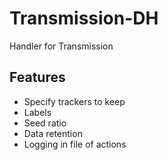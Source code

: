 # Transmission-DH
Handler for Transmission

## Features

* Specify trackers to keep
* Labels
* Seed ratio
* Data retention
* Logging in file of actions
